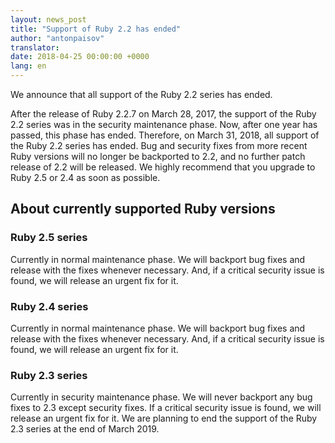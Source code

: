 ```yaml
---
layout: news_post
title: "Support of Ruby 2.2 has ended"
author: "antonpaisov"
translator:
date: 2018-04-25 00:00:00 +0000
lang: en
---
```


We announce that all support of the Ruby 2.2 series has ended.

After the release of Ruby 2.2.7 on March 28, 2017,
the support of the Ruby 2.2 series was in the security maintenance phase.
Now, after one year has passed, this phase has ended.
Therefore, on March 31, 2018, all support of the Ruby 2.2 series has ended.
Bug and security fixes from more recent Ruby versions will no longer be
backported to 2.2, and no further patch release of 2.2 will be released.
We highly recommend that you upgrade to Ruby 2.5 or 2.4 as soon as possible.


## About currently supported Ruby versions

### Ruby 2.5 series

Currently in normal maintenance phase.
We will backport bug fixes and release with the fixes whenever necessary.
And, if a critical security issue is found, we will release an urgent fix
for it.

### Ruby 2.4 series

Currently in normal maintenance phase.
We will backport bug fixes and release with the fixes whenever necessary.
And, if a critical security issue is found, we will release an urgent fix
for it.

### Ruby 2.3 series

Currently in security maintenance phase.
We will never backport any bug fixes to 2.3 except security fixes.
If a critical security issue is found, we will release an urgent fix for it.
We are planning to end the support of the Ruby 2.3 series at the end of
March 2019.
